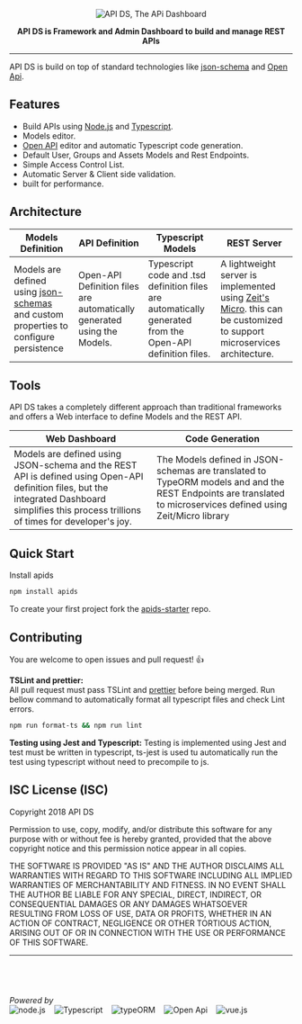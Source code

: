 <p align="center">
  <img alt='API DS, The APi Dashboard' src='https://raw.githubusercontent.com/apids/apids/master/logo/public/logox150-inverse.png'>
</p>
<p align="center">
  <strong>API DS is Framework and Admin Dashboard to build and manage REST APIs</strong>
</p>

---
API DS is build on top of standard technologies like [json-schema](http://json-schema.org/) and [Open Api](https://www.openapis.org/).

## Features

- Build APIs using [Node.js](https://nodejs.org/en/) and [Typescript](https://www.typescriptlang.org/).
- Models editor.
- [Open API](https://www.openapis.org/) editor and automatic Typescript code generation.
- Default User, Groups and Assets Models and Rest Endpoints.
- Simple Access Control List.
- Automatic Server & Client side validation.
- built for performance.

## Architecture

Models Definition                            | API Definition                  | Typescript Models            | REST Server 
-------------------------------------------- | ------------------------------- | -----------------------------| -----------
Models are defined using [json-schemas](http://json-schema.org/) and custom properties to configure persistence | Open-API Definition files are automatically generated using the Models.  | Typescript code and .tsd definition files are automatically generated from the Open-API definition files. | A lightweight server is implemented using [Zeit's Micro](https://github.com/zeit/micro). this can be customized to support microservices architecture.

## Tools
API DS takes a completely different approach than traditional frameworks and offers a Web interface to define Models and the REST API.

Web Dashboard | Code Generation
------------- | ---------------
Models are defined using JSON-schema and the REST API is defined using Open-API definition files, but the integrated Dashboard simplifies this process trillions of times for developer's joy. | The Models defined in JSON-schemas are translated to TypeORM models and and the REST Endpoints are translated to microservices defined using Zeit/Micro library 


## Quick Start
Install apids
```sh
npm install apids
```
To create your first project fork the [apids-starter](https://github.com/apids/apids-strater) repo.


## Contributing

You are welcome to open issues and pull request! 👍   

**TSLint and prettier:**   
All pull request must pass TSLint and [prettier](https://github.com/prettier/prettier) before being merged. 
Run bellow command to automatically format all typescript files and check Lint errors.
```sh
npm run format-ts && npm run lint
```  

**Testing using Jest and Typescript:**
Testing is implemented using Jest and test must be written in typescript, ts-jest is used tu automatically 
run the test using typescript without need to precompile to js.  


## ISC License (ISC)
Copyright 2018 API DS

Permission to use, copy, modify, and/or distribute this software for any purpose with or without fee is hereby granted, provided that the above copyright notice and this permission notice appear in all copies.

THE SOFTWARE IS PROVIDED "AS IS" AND THE AUTHOR DISCLAIMS ALL WARRANTIES WITH REGARD TO THIS SOFTWARE INCLUDING ALL IMPLIED WARRANTIES OF MERCHANTABILITY AND FITNESS. IN NO EVENT SHALL THE AUTHOR BE LIABLE FOR ANY SPECIAL, DIRECT, INDIRECT, OR CONSEQUENTIAL DAMAGES OR ANY DAMAGES WHATSOEVER RESULTING FROM LOSS OF USE, DATA OR PROFITS, WHETHER IN AN ACTION OF CONTRACT, NEGLIGENCE OR OTHER TORTIOUS ACTION, ARISING OUT OF OR IN CONNECTION WITH THE USE OR PERFORMANCE OF THIS SOFTWARE.

---

## &nbsp;

*Powered by*   
![node.js](https://github.com/apids/apids/blob/master/logo/other_logos/node.png?raw=true) &nbsp;&nbsp;
![Typescript](https://github.com/apids/apids/blob/master/logo/other_logos/ts.png?raw=true) &nbsp;&nbsp;
![typeORM](https://github.com/apids/apids/blob/master/logo/other_logos/typeorm.png?raw=true) &nbsp;&nbsp;
![Open Api](https://github.com/apids/apids/blob/master/logo/other_logos/open-api.png?raw=true) &nbsp;&nbsp;
![vue.js](https://github.com/apids/apids/blob/master/logo/other_logos/vue.js.png?raw=true) &nbsp;&nbsp;
